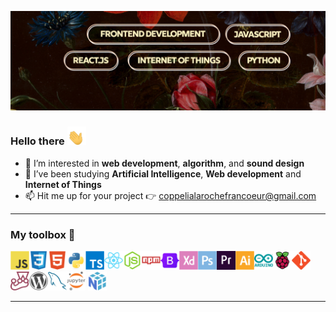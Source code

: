 ![coppeliaSkills](https://github.com/Copp31/Copp31/blob/main/header.png)

### Hello there <img src='https://github.com/Copp31/Copp31/blob/main/waving.gif' width='30px'>


- 👀 I’m interested in **web development**, **algorithm**, and **sound design**
- 🌱 I’ve been studying **Artificial Intelligence**, **Web development** and **Internet of Things**
- 📫 Hit me up for your project :point_right: coppelialarochefrancoeur@gmail.com

---

### My toolbox :toolbox:

<img src="https://github.com/devicons/devicon/blob/master/icons/javascript/javascript-original.svg" width="30px"><img src="https://github.com/devicons/devicon/blob/master/icons/css3/css3-original.svg" width="30px"><img src="https://github.com/devicons/devicon/blob/master/icons/html5/html5-plain.svg" width="30px"><img src="https://github.com/devicons/devicon/blob/master/icons/python/python-original.svg" width="30px"><img src="https://github.com/devicons/devicon/blob/master/icons/typescript/typescript-plain.svg" width="30px"><img src="https://github.com/devicons/devicon/blob/master/icons/react/react-original.svg" width="30px"><img src="https://github.com/devicons/devicon/blob/master/icons/nodejs/nodejs-original.svg" width="30px"><img src="https://github.com/devicons/devicon/blob/master/icons/npm/npm-original-wordmark.svg" width="30px"><img src="https://github.com/devicons/devicon/blob/master/icons/bootstrap/bootstrap-original.svg" width="30px"><img src="https://github.com/devicons/devicon/blob/master/icons/xd/xd-plain.svg" width="30px"><img src="https://github.com/devicons/devicon/blob/master/icons/photoshop/photoshop-plain.svg" width="30px"><img src="https://github.com/devicons/devicon/blob/master/icons/premierepro/premierepro-plain.svg" width="30px"><img src="https://github.com/devicons/devicon/blob/master/icons/illustrator/illustrator-plain.svg" width="30px"><img src="https://github.com/devicons/devicon/blob/master/icons/arduino/arduino-original-wordmark.svg" width="30px"><img src="https://github.com/devicons/devicon/blob/master/icons/raspberrypi/raspberrypi-original.svg" width="30px"><img src="https://github.com/devicons/devicon/blob/master/icons/git/git-original.svg" width="30px"><img src="https://github.com/devicons/devicon/blob/master/icons/jest/jest-plain.svg" width="30px"><img src="https://github.com/devicons/devicon/blob/master/icons/wordpress/wordpress-plain.svg" width="30px"><img src="https://github.com/devicons/devicon/blob/master/icons/mysql/mysql-original.svg" width="30px"><img src="https://github.com/devicons/devicon/blob/master/icons/jupyter/jupyter-original-wordmark.svg" width="30px">
<img src="https://github.com/devicons/devicon/blob/master/icons/numpy/numpy-original.svg" width="30px">


---
